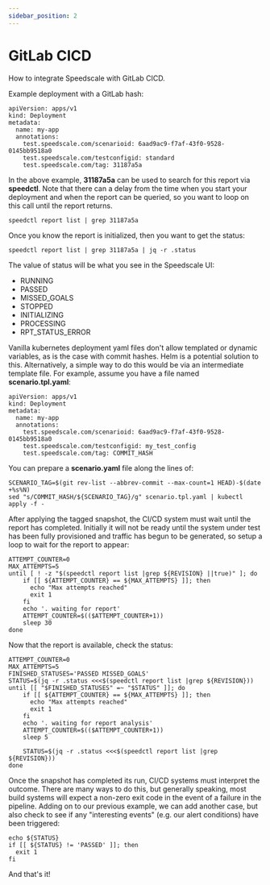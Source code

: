 ```yaml
---
sidebar_position: 2
---
```


# GitLab CICD

How to integrate Speedscale with GitLab CICD.

Example deployment with a GitLab hash:

```
apiVersion: apps/v1
kind: Deployment
metadata:
  name: my-app
  annotations:
    test.speedscale.com/scenarioid: 6aad9ac9-f7af-43f0-9528-0145bb9518a0
    test.speedscale.com/testconfigid: standard
    test.speedscale.com/tag: 31187a5a
```

In the above example, **31187a5a** can be used to search for this report via **speedctl**. Note that there can a delay from the time when you start your deployment and when the report can be queried, so you want to loop on this call until the report returns.

```
speedctl report list | grep 31187a5a
```

Once you know the report is initialized, then you want to get the status:

```
speedctl report list | grep 31187a5a | jq -r .status
```

The value of status will be what you see in the Speedscale UI:

* RUNNING
* PASSED
* MISSED_GOALS
* STOPPED
* INITIALIZING
* PROCESSING
* RPT_STATUS_ERROR

Vanilla kubernetes deployment yaml files don't allow templated or dynamic variables, as is the case with commit hashes. Helm is a potential solution to this. Alternatively, a simple way to do this would be via an intermediate template file. For example, assume you have a file named **scenario.tpl.yaml**:

```
apiVersion: apps/v1
kind: Deployment
metadata:
  name: my-app
  annotations:
    test.speedscale.com/scenarioid: 6aad9ac9-f7af-43f0-9528-0145bb9518a0
    test.speedscale.com/testconfigid: my_test_config
    test.speedscale.com/tag: COMMIT_HASH
```

You can prepare a **scenario.yaml** file along the lines of:

```
SCENARIO_TAG=$(git rev-list --abbrev-commit --max-count=1 HEAD)-$(date +%s%N)
sed "s/COMMIT_HASH/${SCENARIO_TAG}/g" scenario.tpl.yaml | kubectl apply -f -
```

After applying the tagged snapshot, the CI/CD system must wait until the report has completed. Initially it will not be ready until the system under test has been fully provisioned and traffic has begun to be generated, so setup a loop to wait for the report to appear:

```
ATTEMPT_COUNTER=0
MAX_ATTEMPTS=5
until [ ! -z "$(speedctl report list |grep ${REVISION} ||true)" ]; do
    if [[ ${ATTEMPT_COUNTER} == ${MAX_ATTEMPTS} ]]; then
      echo "Max attempts reached"
      exit 1
    fi
    echo '. waiting for report'
    ATTEMPT_COUNTER=$(($ATTEMPT_COUNTER+1))
    sleep 30
done
```

Now that the report is available, check the status:

```
ATTEMPT_COUNTER=0
MAX_ATTEMPTS=5
FINISHED_STATUSES='PASSED MISSED_GOALS'
STATUS=$(jq -r .status <<<$(speedctl report list |grep ${REVISION}))
until [[ "$FINISHED_STATUSES" =~ "$STATUS" ]]; do
    if [[ ${ATTEMPT_COUNTER} == ${MAX_ATTEMPTS} ]]; then
      echo "Max attempts reached"
      exit 1
    fi
    echo '. waiting for report analysis'
    ATTEMPT_COUNTER=$(($ATTEMPT_COUNTER+1))
    sleep 5

    STATUS=$(jq -r .status <<<$(speedctl report list |grep ${REVISION}))
done
```

Once the snapshot has completed its run, CI/CD systems must interpret the outcome. There are many ways to do this, but generally speaking, most build systems will expect a non-zero exit code in the event of a failure in the pipeline. Adding on to our previous example, we can add another case, but also check to see if any "interesting events" (e.g. our alert conditions) have been triggered:

```
echo ${STATUS}
if [[ ${STATUS} != 'PASSED' ]]; then
  exit 1
fi
```

And that's it!
